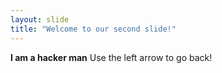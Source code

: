 ```yaml
---
layout: slide
title: "Welcome to our second slide!"
---
```

<b>I am a hacker man</b>
Use the left arrow to go back!
